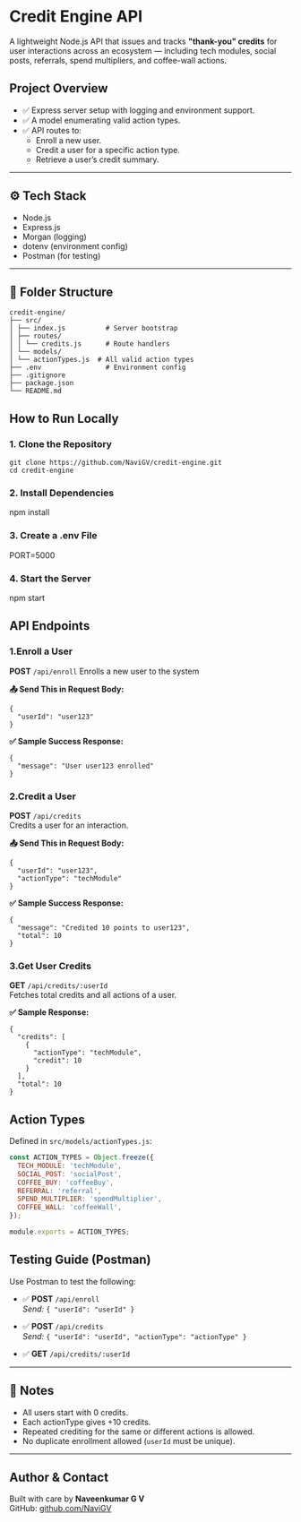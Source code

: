 # Credit Engine API

A lightweight Node.js API that issues and tracks **"thank-you" credits** for user interactions across an ecosystem — including tech modules, social posts, referrals, spend multipliers, and coffee-wall actions.


## Project Overview

- ✅ Express server setup with logging and environment support.
- ✅ A model enumerating valid action types.
- ✅ API routes to:
  - Enroll a new user.
  - Credit a user for a specific action type.
  - Retrieve a user’s credit summary.

---
  
## ⚙️ Tech Stack

- Node.js
- Express.js
- Morgan (logging)
- dotenv (environment config)
- Postman (for testing)

---

## 📂 Folder Structure

```
credit-engine/
├── src/
│ ├── index.js          # Server bootstrap
│ ├── routes/
│ │ └── credits.js      # Route handlers
│ └── models/
│ └── actionTypes.js  # All valid action types
├── .env                # Environment config
├── .gitignore
├── package.json
└── README.md
```



##  How to Run Locally

### 1. Clone the Repository
```
git clone https://github.com/NaviGV/credit-engine.git
cd credit-engine
```

### 2. Install Dependencies
npm install

### 3. Create a .env File
PORT=5000

### 4. Start the Server
npm start


## API Endpoints

### 1.Enroll a User

**POST** `/api/enroll`
Enrolls a new user to the system

**📤 Send This in Request Body:**
```
{
  "userId": "user123"
}
```

**✅ Sample Success Response:**
```
{
  "message": "User user123 enrolled"
}
```


### 2.Credit a User

**POST** `/api/credits`  
Credits a user for an interaction.

**📤 Send This in Request Body:**
```
{
  "userId": "user123",
  "actionType": "techModule"
}
```

**✅ Sample Success Response:**
```
{
  "message": "Credited 10 points to user123",
  "total": 10
}
```

### 3.Get User Credits

**GET** `/api/credits/:userId`  
Fetches total credits and all actions of a user.

**✅ Sample Response:**
```
{
  "credits": [
    {
      "actionType": "techModule",
      "credit": 10
    }
  ],
  "total": 10
}
```

## Action Types
Defined in `src/models/actionTypes.js`:

```js
const ACTION_TYPES = Object.freeze({
  TECH_MODULE: 'techModule',
  SOCIAL_POST: 'socialPost',
  COFFEE_BUY: 'coffeeBuy',
  REFERRAL: 'referral',
  SPEND_MULTIPLIER: 'spendMultiplier',
  COFFEE_WALL: 'coffeeWall',
});

module.exports = ACTION_TYPES;
```

## Testing Guide (Postman)
Use Postman to test the following:

- ✅ **POST** `/api/enroll`  
  _Send:_ `{ "userId": "userId" }`

- ✅ **POST** `/api/credits`  
  _Send:_ `{ "userId": "userId", "actionType": "actionType" }`

- ✅ **GET** `/api/credits/:userId`

---

## 📝 Notes

- All users start with 0 credits.
- Each actionType gives +10 credits.
- Repeated crediting for the same or different actions is allowed.
- No duplicate enrollment allowed (`userId` must be unique).

---

##  Author & Contact

Built with care by **Naveenkumar G V**  
GitHub: [github.com/NaviGV](https://github.com/NaviGV)